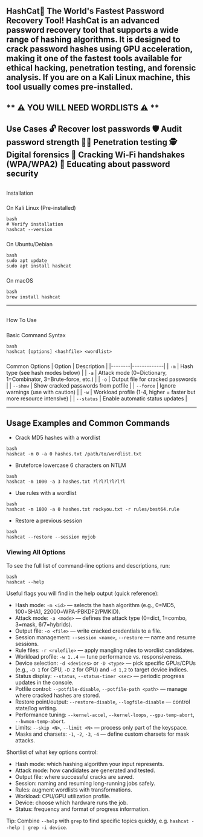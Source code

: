 ## 
 HashCat🔐 The World's Fastest Password Recovery Tool!
HashCat is an advanced password recovery tool that supports a wide range of hashing algorithms. It is designed to crack password hashes using GPU acceleration, making it one of the fastest tools available for ethical hacking, penetration testing, and forensic analysis.
If you are on a Kali Linux machine, this tool usually comes pre-installed.
---
**
⚠️ YOU WILL NEED WORDLISTS ⚠️
**
---
## 
 Use Cases
🔓 Recover lost passwords
🛡️ Audit password strength
🧑‍💻 Penetration testing
🕵️ Digital forensics
🔐 Cracking Wi-Fi handshakes (WPA/WPA2)
🧠 Educating about password security
---
## 
 Installation
### 
 On Kali Linux (Pre-installed)
```
bash
# Verify installation
hashcat --version
```
### 
 On Ubuntu/Debian
```
bash
sudo apt update
sudo apt install hashcat
```
### 
 On macOS
```
bash
brew install hashcat
```
---
## 
 How To Use
### 
 Basic Command Syntax
```
bash
hashcat [options] <hashfile> <wordlist>
```
### 
 Common Options
| Option | Description |
|--------|-------------|
| `-m`   | Hash type (see hash modes below) |
| `-a`   | Attack mode (0=Dictionary, 1=Combinator, 3=Brute-force, etc.) |
| `-o`   | Output file for cracked passwords |
| `--show` | Show cracked passwords from potfile |
| `--force` | Ignore warnings (use with caution) |
| `-w`   | Workload profile (1-4, higher = faster but more resource intensive) |
| `--status` | Enable automatic status updates |

---
## Usage Examples and Common Commands
- Crack MD5 hashes with a wordlist
```
bash
hashcat -m 0 -a 0 hashes.txt /path/to/wordlist.txt
```
- Bruteforce lowercase 6 characters on NTLM
```
bash
hashcat -m 1000 -a 3 hashes.txt ?l?l?l?l?l?l
```
- Use rules with a wordlist
```
bash
hashcat -m 1800 -a 0 hashes.txt rockyou.txt -r rules/best64.rule
```
- Restore a previous session
```
bash
hashcat --restore --session myjob
```

### Viewing All Options
To see the full list of command-line options and descriptions, run:
```
bash
hashcat --help
```
Useful flags you will find in the help output (quick reference):
- Hash mode: `-m <id>` — selects the hash algorithm (e.g., 0=MD5, 100=SHA1, 22000=WPA-PBKDF2/PMKID).
- Attack mode: `-a <mode>` — defines the attack type (0=dict, 1=combo, 3=mask, 6/7=hybrids).
- Output file: `-o <file>` — write cracked credentials to a file.
- Session management: `--session <name>`, `--restore` — name and resume sessions.
- Rule files: `-r <rulefile>` — apply mangling rules to wordlist candidates.
- Workload profile: `-w 1..4` — tune performance vs. responsiveness.
- Device selection: `-d <devices>` or `-D <type>` — pick specific GPUs/CPUs (e.g., `-D 1` for CPU, `-D 2` for GPU) and `-d 1,2` to target device indices.
- Status display: `--status`, `--status-timer <sec>` — periodic progress updates in the console.
- Potfile control: `--potfile-disable`, `--potfile-path <path>` — manage where cracked hashes are stored.
- Restore point/output: `--restore-disable`, `--logfile-disable` — control state/log writing.
- Performance tuning: `--kernel-accel`, `--kernel-loops`, `--gpu-temp-abort`, `--hwmon-temp-abort`.
- Limits: `--skip <N>`, `--limit <N>` — process only part of the keyspace.
- Masks and charsets: `-1`, `-2`, `-3`, `-4` — define custom charsets for mask attacks.

Shortlist of what key options control:
- Hash mode: which hashing algorithm your input represents.
- Attack mode: how candidates are generated and tested.
- Output file: where successful cracks are saved.
- Session: naming and resuming long-running jobs safely.
- Rules: augment wordlists with transformations.
- Workload: CPU/GPU utilization profile.
- Device: choose which hardware runs the job.
- Status: frequency and format of progress information.

Tip: Combine `--help` with `grep` to find specific topics quickly, e.g. `hashcat --help | grep -i device`.
